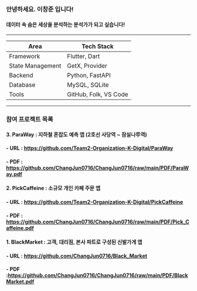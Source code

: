 ### 안녕하세요. 이창준 입니다!    
#### 데이터 속 숨은 세상을 분석하는 분석가가 되고 싶습니다!

---------------------------------------------------
| Area       | Tech Stack               |
|------------|--------------------------|
| Framework  | Flutter, Dart            |
| State Management| GetX, Provider      |
| Backend    | Python, FastAPI          |
| Database   | MySQL, SQLite            |
| Tools      | GitHub, Folk, VS Code    | 
-----------------------------------------------------

### 참여 프로젝트 목록

#### 3. ParaWay : 지하철 혼잡도 예측 앱 (2호선 사당역 ~ 잠실나루역)
####  - URL : https://github.com/Team2-Organization-K-Digital/ParaWay
####  - PDF : https://github.com/ChangJun0716/ChangJun0716/raw/main/PDF/ParaWay.pdf

#### 2. PickCaffeine : 소규모 개인 카페 주문 앱
####  - URL : https://github.com/Team2-Organization-K-Digital/PickCaffeine
####  - PDF : https://github.com/ChangJun0716/ChangJun0716/raw/main/PDF/Pick_Caffeine.pdf

#### 1. BlackMarket : 고객, 대리점, 본사 파트로 구성된 신발가게 앱
####   - URL : https://github.com/ChangJun0716/Black_Market
####   - PDF :https://github.com/ChangJun0716/ChangJun0716/raw/main/PDF/BlackMarket.pdf

<!--
**ChangJun0716/ChangJun0716** is a ✨ _special_ ✨ repository because its `README.md` (this file) appears on your GitHub profile.

Here are some ideas to get you started:

- 🔭 I’m currently working on ...
- 🌱 I’m currently learning ...
- 👯 I’m looking to collaborate on ...
- 🤔 I’m looking for help with ...
- 💬 Ask me about ...
- 📫 How to reach me: ...
- 😄 Pronouns: ...
- ⚡ Fun fact: ...
-->

